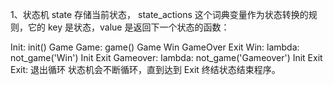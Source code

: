 1、状态机
state 存储当前状态， state_actions 这个词典变量作为状态转换的规则，它的 key 是状态，value 是返回下一个状态的函数：

Init: init()
  Game
Game: game()
  Game
  Win
  GameOver
  Exit
Win: lambda: not_game('Win')
  Init
  Exit
Gameover: lambda: not_game('Gameover')
  Init
  Exit
Exit: 退出循环
状态机会不断循环，直到达到 Exit 终结状态结束程序。
